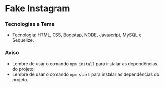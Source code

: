 # Fake Instagram
 ### Tecnologias e Tema
 - Tecnologia: HTML, CSS, Bootstap, NODE, Javascript, MySQL e Sequelize.

 ### Aviso
 - Lembre de usar o comando `npm install` para instalar as dependências do projeto;
 - Lembre de usar o comando `npm start` para instalar as dependências do projeto.

   

    

    

